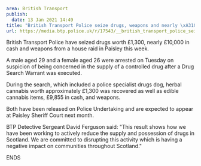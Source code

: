```yaml
area: British Transport
publish:
  date: 13 Jan 2021 14:49
title: "British Transport Police seize drugs, weapons and nearly \xA310,000 in cash in a house raid"
url: https://media.btp.police.uk/r/17543/__british_transport_police_seize_drugs__weapons_a
```

British Transport Police have seized drugs worth £1,300, nearly £10,000 in cash and weapons from a house raid in Paisley this week.

A male aged 29 and a female aged 26 were arrested on Tuesday on suspicion of being concerned in the supply of a controlled drug after a Drug Search Warrant was executed.

During the search, which included a police specialist drugs dog, herbal cannabis worth approximately £1,300 was recovered as well as edible cannabis items, £9,855 in cash, and weapons.

Both have been released on Police Undertaking and are expected to appear at Paisley Sheriff Court next month.

 BTP Detective Sergeant David Ferguson said: "This result shows how we have been working to actively reduce the supply and possession of drugs in Scotland. We are committed to disrupting this activity which is having a negative impact on communities throughout Scotland."

ENDS
